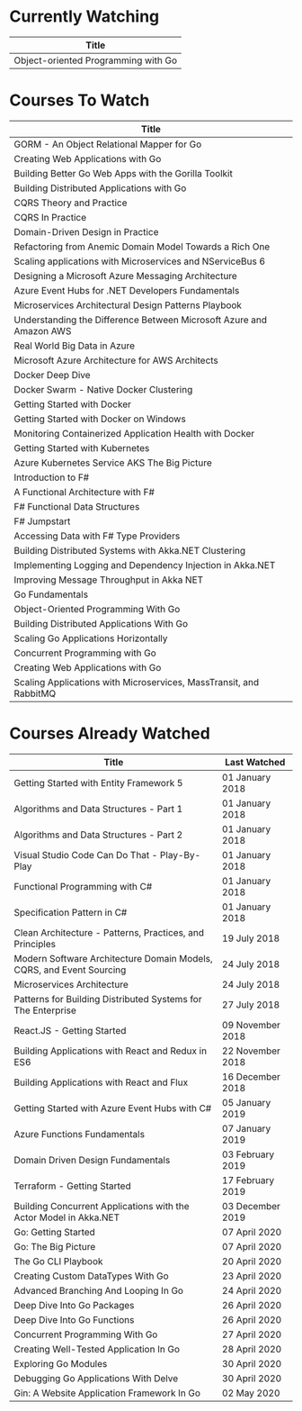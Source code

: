 Currently Watching
==================
Title                               |
----------------------------------- |
Object-oriented Programming with Go |

Courses To Watch
================
Title                                                               |
------------------------------------------------------------------- |
GORM - An Object Relational Mapper for Go                           |
Creating Web Applications with Go                                   |
Building Better Go Web Apps with the Gorilla Toolkit                |
Building Distributed Applications with Go                           |
CQRS Theory and Practice                                            |
CQRS In Practice                                                    |
Domain-Driven Design in Practice                                    |
Refactoring from Anemic Domain Model Towards a Rich One             |
Scaling applications with Microservices and NServiceBus 6           |
Designing a Microsoft Azure Messaging Architecture                  |
Azure Event Hubs for .NET Developers Fundamentals                   |
Microservices Architectural Design Patterns Playbook                |
Understanding the Difference Between Microsoft Azure and Amazon AWS |
Real World Big Data in Azure                                        |
Microsoft Azure Architecture for AWS Architects                     |
Docker Deep Dive                                                    |
Docker Swarm - Native Docker Clustering                             |
Getting Started with Docker                                         |
Getting Started with Docker on Windows                              |
Monitoring Containerized Application Health with Docker             |
Getting Started with Kubernetes                                     |
Azure Kubernetes Service AKS  The Big Picture                       |
Introduction to F#                                                  |
A Functional Architecture with F#                                   |
F# Functional Data Structures                                       |
F# Jumpstart                                                        |
Accessing Data with F# Type Providers                               |
Building Distributed Systems with Akka.NET Clustering               |
Implementing Logging and Dependency Injection in Akka.NET           |
Improving Message Throughput in Akka NET                            |
Go Fundamentals                                                     |
Object-Oriented Programming With Go                                 |
Building Distributed Applications With Go                           |
Scaling Go Applications Horizontally                                |
Concurrent Programming with Go                                      |
Creating Web Applications with Go                                   |
Scaling Applications with Microservices, MassTransit, and RabbitMQ  |

Courses Already Watched
=======================
Title                                                                | Last Watched
-------------------------------------------------------------------- | ----------------
Getting Started with Entity Framework 5                              | 01 January 2018
Algorithms and Data Structures - Part 1                              | 01 January 2018
Algorithms and Data Structures - Part 2                              | 01 January 2018
Visual Studio Code Can Do That - Play-By-Play                        | 01 January 2018
Functional Programming with C#                                       | 01 January 2018
Specification Pattern in C#                                          | 01 January 2018
Clean Architecture - Patterns, Practices, and Principles             | 19 July 2018
Modern Software Architecture Domain Models, CQRS, and Event Sourcing | 24 July 2018
Microservices Architecture                                           | 24 July 2018
Patterns for Building Distributed Systems for The Enterprise         | 27 July 2018
React.JS - Getting Started                                           | 09 November 2018
Building Applications with React and Redux in ES6                    | 22 November 2018
Building Applications with React and Flux                            | 16 December 2018
Getting Started with Azure Event Hubs with C#                        | 05 January 2019
Azure Functions Fundamentals                                         | 07 January 2019
Domain Driven Design Fundamentals                                    | 03 February 2019
Terraform - Getting Started                                          | 17 February 2019
Building Concurrent Applications with the Actor Model in Akka.NET    | 03 December 2019
Go: Getting Started                                                  | 07 April 2020
Go: The Big Picture                                                  | 07 April 2020
The Go CLI Playbook                                                  | 20 April 2020
Creating Custom DataTypes With Go                                    | 23 April 2020
Advanced Branching And Looping In Go                                 | 24 April 2020
Deep Dive Into Go Packages                                           | 26 April 2020
Deep Dive Into Go Functions                                          | 26 April 2020
Concurrent Programming With Go                                       | 27 April 2020
Creating Well-Tested Application In Go                               | 28 April 2020
Exploring Go Modules                                                 | 30 April 2020
Debugging Go Applications With Delve                                 | 30 April 2020
Gin: A Website Application Framework In Go                           | 02 May 2020
